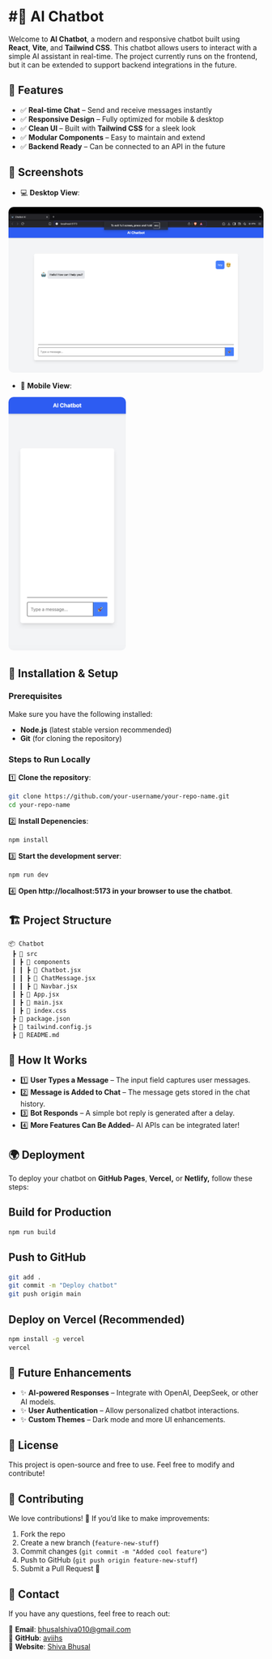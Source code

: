 # #🚀 AI Chatbot

Welcome to **AI Chatbot**, a modern and responsive chatbot built using **React**, **Vite**, and **Tailwind CSS**. This chatbot allows users to interact with a simple AI assistant in real-time. The project currently runs on the frontend, but it can be extended to support backend integrations in the future.

## 🌟 Features

- ✅ **Real-time Chat** – Send and receive messages instantly
- ✅ **Responsive Design** – Fully optimized for mobile & desktop
- ✅ **Clean UI** – Built with **Tailwind CSS** for a sleek look
- ✅ **Modular Components** – Easy to maintain and extend
- ✅ **Backend Ready** – Can be connected to an API in the future

## 📸 Screenshots
- 💻 **Desktop View**:
<img src="src/assets/imgs/Desktopview.png" width="800px" style="border-radius: 10px;" />

- 📱 **Mobile View**:
<img src="src/assets/imgs/Mobileview.png" height="500px" style="border-radius: 10px;" />

## 🚀 Installation & Setup

### Prerequisites

Make sure you have the following installed:

- **Node.js** (latest stable version recommended)
- **Git** (for cloning the repository)

### Steps to Run Locally

1️⃣ **Clone the repository**:

```bash
git clone https://github.com/your-username/your-repo-name.git
cd your-repo-name
```
2️⃣ **Install Depenencies**:
```bash
npm install
```
3️⃣ **Start the development server**:
```bash
npm run dev
```
4️⃣ **Open http://localhost:5173 in your browser to use the chatbot**.

## 🏗️ Project Structure
```plaintext
📦 Chatbot  
 ┣ 📂 src  
 ┃ ┣ 📂 components  
 ┃ ┃ ┣ 📜 Chatbot.jsx  
 ┃ ┃ ┣ 📜 ChatMessage.jsx  
 ┃ ┃ ┣ 📜 Navbar.jsx  
 ┃ ┣ 📜 App.jsx  
 ┃ ┣ 📜 main.jsx  
 ┃ ┣ 📜 index.css  
 ┣ 📜 package.json  
 ┣ 📜 tailwind.config.js  
 ┣ 📜 README.md
 ```

 ## 🎨 How It Works

 - 1️⃣ **User Types a Message** – The input field captures user messages.
 - 2️⃣ **Message is Added to Chat** – The message gets stored in the chat history.
 - 3️⃣ **Bot Responds** – A simple bot reply is generated after a delay.
 - 4️⃣ **More Features Can Be Added**– AI APIs can be integrated later!
 
 ## 🌍 Deployment

 To deploy your chatbot on **GitHub Pages**, **Vercel,** or **Netlify,** follow these steps:

 ## Build for Production
 
 ```bash
 npm run build
 ```

 ## Push to GitHub
 ```bash
 git add .
 git commit -m "Deploy chatbot"
 git push origin main
 ```

 ## Deploy on Vercel (Recommended)
 ```bash
 npm install -g vercel
vercel
```

## 🔮 Future Enhancements

-	✨ **AI-powered Responses** – Integrate with OpenAI, DeepSeek, or other AI models.
-	✨ **User Authentication** – Allow personalized chatbot interactions.
-	✨ **Custom Themes** – Dark mode and more UI enhancements.

## 📜 License

This project is open-source and free to use. Feel free to modify and contribute!

## 🤝 Contributing

We love contributions! 🚀 If you’d like to make improvements:

 1. Fork the repo
 2. Create a new branch (`feature-new-stuff`)
 3. Commit changes (`git commit -m "Added cool feature"`)
 4. Push to GitHub (`git push origin feature-new-stuff`)
 5. Submit a Pull Request 🎉


## 💬 Contact

If you have any questions, feel free to reach out:

📧 **Email**: bhusalshiva010@gmail.com  
🐙 **GitHub**: [aviihs](https://github.com/aviihs)  
🚀 **Website**: [Shiva Bhusal](http://bhusalshiva.com.np)
